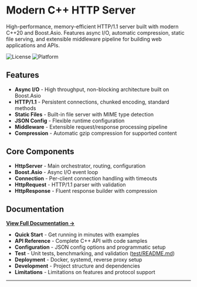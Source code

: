 # Modern C++ HTTP Server

High-performance, memory-efficient HTTP/1.1 server built with modern C++20 and Boost.Asio. Features async I/O, automatic compression, static file serving, and extensible middleware pipeline for building web applications and APIs.

![License](https://img.shields.io/badge/License-MIT-blue.svg)
![Platform](https://img.shields.io/badge/platform-Linux%20%7C%20macOS%20%7C%20Windows-lightgrey.svg)

## Features

- **Async I/O** - High throughput, non-blocking architecture built on Boost.Asio
- **HTTP/1.1** - Persistent connections, chunked encoding, standard methods
- **Static Files** - Built-in file server with MIME type detection
- **JSON Config** - Flexible runtime configuration
- **Middleware** - Extensible request/response processing pipeline
- **Compression** - Automatic gzip compression for supported content

## Core Components

- **HttpServer** - Main orchestrator, routing, configuration
- **Boost.Asio** - Async I/O event loop
- **Connection** - Per-client connection handling with timeouts
- **HttpRequest** - HTTP/1.1 parser with validation
- **HttpResponse** - Fluent response builder with compression

## Documentation

**[View Full Documentation →](DOCUMENTATION.md)**

- **Quick Start** - Get running in minutes with examples
- **API Reference** - Complete C++ API with code samples
- **Configuration** - JSON config options and programmatic setup
- **Test** - Unit tests, benchmarking, and validation ([test/README.md](test/README.md))
- **Deployment** - Docker, systemd, reverse proxy setup
- **Development** - Project structure and dependencies
- **Limitations** - Limitations on features and protocol support 

---
